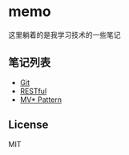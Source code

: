 # memo
这里躺着的是我学习技术的一些笔记

## 笔记列表
- [Git](article/Git.md)
- [RESTful](article/RESTful.md)
- [MV* Pattern](article/MV*-Pattern.md)

## License
MIT

